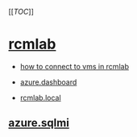 [[_TOC_]]

# [rcmlab](/Knowledge-Base/RCMLAB/RCMLAB)

- [how to connect to vms in rcmlab](https://dev.azure.com/limlab/DevOps%20Toolkit/_wiki/wikis/DevOps-Toolkit.wiki/319/RCMLAB?anchor=how-to-connect-to-vms-in-rcmlab%3F)

- [azure.dashboard](https://portal.azure.com/#@rcmdevops.onmicrosoft.com/dashboard/arm/subscriptions/81348982-0f31-4e9c-b2d2-817ac65b967e/resourcegroups/dashboards/providers/microsoft.portal/dashboards/31c91306-384d-4ce4-bcb0-cbc2f759f674)

- [rcmlab.local](https://portal.azure.com/#@rcmdevops.onmicrosoft.com/resource/subscriptions/81348982-0f31-4e9c-b2d2-817ac65b967e/resourceGroups/rcmlab.aadds.rg/providers/Microsoft.AAD/DomainServices/rcmlab.local/overview)

## [azure.sqlmi](/Knowledge-Base/RCMLAB/azure%2Dsql.managed%2Dinstance.winauth%2Dazuread%2Dsetup)



